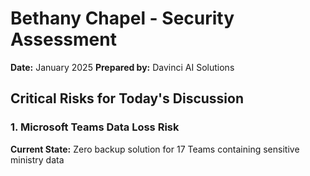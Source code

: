 # Bethany Chapel - Security Assessment
**Date:** January 2025
**Prepared by:** Davinci AI Solutions

## Critical Risks for Today's Discussion

### 1. Microsoft Teams Data Loss Risk
**Current State:** Zero backup solution for 17 Teams containing sensitive ministry data